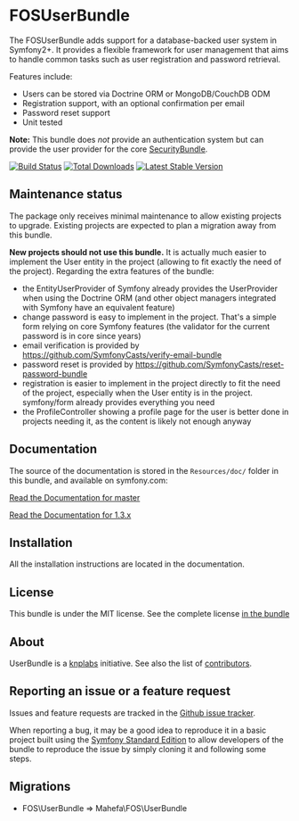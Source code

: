 FOSUserBundle
=============

The FOSUserBundle adds support for a database-backed user system in Symfony2+.
It provides a flexible framework for user management that aims to handle
common tasks such as user registration and password retrieval.

Features include:

- Users can be stored via Doctrine ORM or MongoDB/CouchDB ODM
- Registration support, with an optional confirmation per email
- Password reset support
- Unit tested

**Note:** This bundle does *not* provide an authentication system but can
provide the user provider for the core [SecurityBundle](https://symfony.com/doc/current/book/security.html).

[![Build Status](https://github.com/FriendsOfSymfony/FOSUserBundle/workflows/CI/badge.svg?branch=master)](https://github.com/FriendsOfSymfony/FOSUserBundle/actions?query=workflow%3ACI+branch%3Amaster) [![Total Downloads](https://poser.pugx.org/friendsofsymfony/user-bundle/downloads.svg)](https://packagist.org/packages/friendsofsymfony/user-bundle) [![Latest Stable Version](https://poser.pugx.org/friendsofsymfony/user-bundle/v/stable.svg)](https://packagist.org/packages/friendsofsymfony/user-bundle)

Maintenance status
------------------

The package only receives minimal maintenance to allow existing projects to upgrade. Existing projects are expected to plan a migration away from this bundle.

**New projects should not use this bundle.** It is actually much easier to implement the User entity in the project (allowing to fit exactly the need of the project). Regarding the extra features of the bundle:

- the EntityUserProvider of Symfony already provides the UserProvider when using the Doctrine ORM (and other object managers integrated with Symfony have an equivalent feature)
- change password is easy to implement in the project. That's a simple form relying on core Symfony features (the validator for the current password is in core since years)
- email verification is provided by https://github.com/SymfonyCasts/verify-email-bundle
- password reset is provided by https://github.com/SymfonyCasts/reset-password-bundle
- registration is easier to implement in the project directly to fit the need of the project, especially when the User entity is in the project. symfony/form already provides everything you need
- the ProfileController showing a profile page for the user is better done in projects needing it, as the content is likely not enough anyway

Documentation
-------------

The source of the documentation is stored in the `Resources/doc/` folder
in this bundle, and available on symfony.com:

[Read the Documentation for master](https://symfony.com/doc/master/bundles/FOSUserBundle/index.html)

[Read the Documentation for 1.3.x](https://symfony.com/doc/1.3.x/bundles/FOSUserBundle/index.html)

Installation
------------

All the installation instructions are located in the documentation.

License
-------

This bundle is under the MIT license. See the complete license [in the bundle](LICENSE)

About
-----

UserBundle is a [knplabs](https://github.com/knplabs) initiative.
See also the list of [contributors](https://github.com/FriendsOfSymfony/FOSUserBundle/contributors).

Reporting an issue or a feature request
---------------------------------------

Issues and feature requests are tracked in the [Github issue tracker](https://github.com/FriendsOfSymfony/FOSUserBundle/issues).

When reporting a bug, it may be a good idea to reproduce it in a basic project
built using the [Symfony Standard Edition](https://github.com/symfony/symfony-standard)
to allow developers of the bundle to reproduce the issue by simply cloning it
and following some steps.

## Migrations
- FOS\UserBundle => Mahefa\FOS\UserBundle